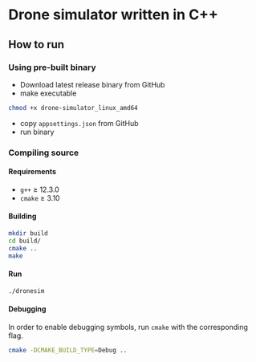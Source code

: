 # Drone simulator written in C++

## How to run
### Using pre-built binary
- Download latest release binary from GitHub
- make executable
```bash
chmod +x drone-simulator_linux_amd64
```
- copy `appsettings.json` from GitHub
- run binary

### Compiling source
#### Requirements
- `g++` $\geq$ 12.3.0
- `cmake` $\geq$ 3.10

#### Building
```bash
mkdir build
cd build/
cmake ..
make
```

#### Run
```bash
./dronesim
```

#### Debugging
In order to enable debugging symbols, run `cmake` with the corresponding flag.
```bash
cmake -DCMAKE_BUILD_TYPE=Debug ..
```
